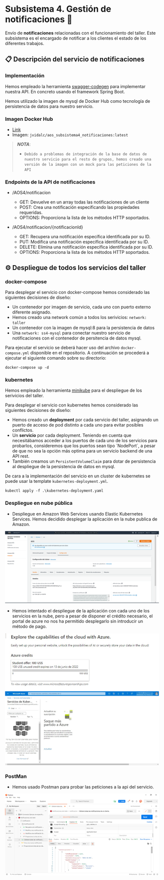 # Subsistema 4. Gestión de notificaciones 🔔
Envío de **notificaciones** relacionadas con el funcionamiento del taller. 
Este subsistema es el encargado de notificar a los clientes el estado de los diferentes trabajos.

## 📋 Descripción del servicio de notificaciones

### Implementación
Hemos empleado la herramienta [swagger-codegen](https://github.com/swagger-api/swagger-codegen) para implementar nuestra API. En concreto usando el framework Spring Boot.

Hemos utilizado la imagen de mysql de Docker Hub como tecnología de persistencia de datos para nuestro servicio.

### Imagen Docker Hub

- [Link](https://hub.docker.com/repository/docker/jvidalc/aos_subsistema4_notificaciones)
- Imagen: `jvidalc/aos_subsistema4_notificaciones:latest`

>***NOTA***: 
>- `Debido a problemas de integración de la base de datos de nuestro servicio para el resto de grupos, hemos creado una versión de la imagen con un mock para las peticiones de la API` 


### Endpoints de la API de notificaciones

- /AOS4/notificacion
  - GET: Devuelve en un array todas las notificaciones de un cliente
  - POST: Crea una notificación especificando las propiedades requeridas.
  - OPTIONS: Proporciona la lista de los métodos HTTP soportados.

- /AOS4/notificacion/{notificacionId}
  - GET: Recupera una notificación específica identificada por su ID.
  - PUT: Modifica una notificación específica identificada por su ID.
  - DELETE: Elimina una notificación específica identificada por su ID.
  - OPTIONS: Proporciona la lista de los métodos HTTP soportados.


## ⚙️ Despliegue de todos los servicios del taller

### docker-compose

Para desplegar el servicio con docker-compose hemos considerado las siguientes decisiones de diseño:
- Un contenedor por imagen de servicio, cada uno con puerto externo diferente asignado.
- Hemos creado una network común a todos los serivicios: `network: taller`
- Un contenedor con la imagen de mysql:8 para la persistencia de datos
- Una `network: ss4-mysql` para conectar nuestro servicio de notificaciones con el contenedor de persitencia de datos mysql.
  
Para ejecutar el servicio se deberá hacer uso del archivo `docker-compose.yml` disponible en el repositorio. A continuación se procederá a ejecutar el siguiente comando sobre su directorio:
```
docker-compose up -d
```

### kubernetes

Hemos empleado la herramienta [minikube](https://minikube.sigs.k8s.io/docs/start/) para el despliegue de los serivicios del taller.

Para desplegar el servicio con kubernetes hemos considerado las siguientes decisiones de diseño:
- Hemos creado un **deployment** por cada servicio del taller, asignando un puerto de acceso de pod distinto a cada uno para evitar posibles conflictos.
- Un **servicio** por cada deployment. Teniendo en cuenta que necesitábamos acceder a los puertos de cada uno de los servicios para probarlos, consideremos que los puertos sean tipo ´NodePort´, a pesar de que no sea la opción más optima para un servicio backend de una API rest.
- También creamos un `PersistentVolumeClaim` para dotar de persistencia al despliegue de la persistencia de datos en mysql.

De cara a la implementación del servicio en un cluster de kubernetes se puede usar la template `kubernetes-deployment.yml`.
```
kubectl apply -f .\kubernetes-deployment.yaml
```

### Despliegue en nube pública

- Despliegue en Amazon Web Services usando Elastic Kubernetes Services. Hemos decidido desplegar la aplicación en la nube publica de Amazon. 

![Captura](./capturas/amazon-web-services.png "Amazon Web Services. Elastic Kubernetes Services.")

- Hemos intentado el despliegue de la aplicación con cada uno de los servicios en la nube, pero a pesar de disponer el crédito necesario, el portal de azure no nos ha permitido desplegarlo sin introducir un método de pago. 

![Captura](./capturas/azure-1.jpeg "Amazon Web Services. Elastic Kubernetes Services.")
![Captura](./capturas/azure-2.jpeg "Amazon Web Services. Elastic Kubernetes Services.")

### PostMan 

- Hemos usado Postman para probar las peticiones a la api del servicio.

![Captura](./capturas/postman.png "Amazon Web Services. Elastic Kubernetes Services.")
